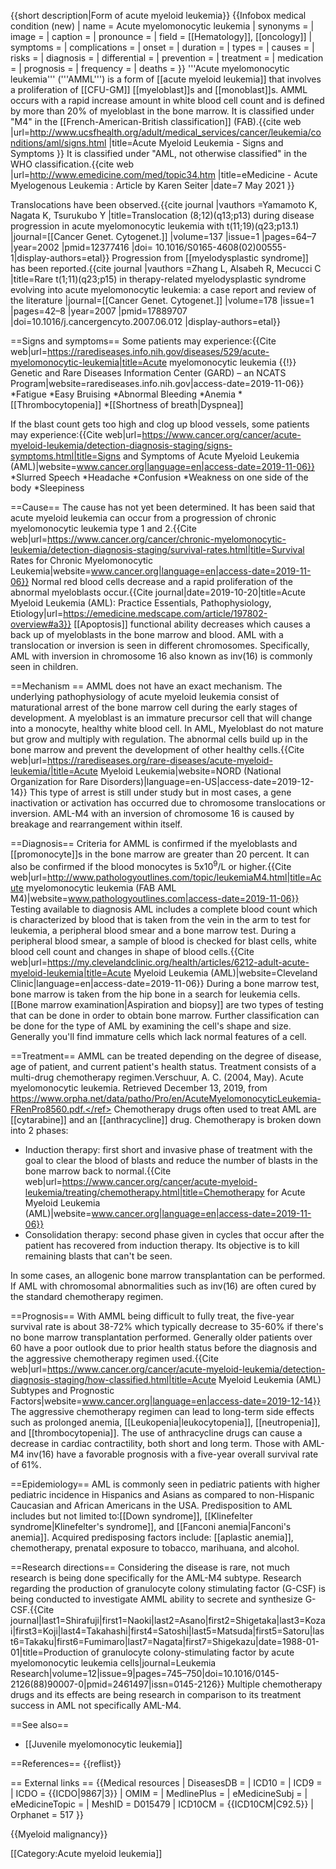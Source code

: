 {{short description|Form of acute myeloid leukemia}}
{{Infobox medical condition (new)
| name = Acute myelomonocytic leukemia
| synonyms = 
| image = 
| caption = 
| pronounce = 
| field = [[Hematology]], [[oncology]]
| symptoms = 
| complications = 
| onset = 
| duration = 
| types = 
| causes = 
| risks = 
| diagnosis = 
| differential = 
| prevention = 
| treatment = 
| medication = 
| prognosis = 
| frequency = 
| deaths = 
}}
'''Acute myelomonocytic leukemia''' ('''AMML''') is a form of [[acute myeloid leukemia]] that involves a proliferation of [[CFU-GM]] [[myeloblast]]s and [[monoblast]]s. AMML occurs with a rapid increase amount in white blood cell count and is defined by more than 20% of myeloblast in the bone marrow. It is classified under "M4" in the [[French-American-British classification]] (FAB).<ref name="urlAcute Myeloid Leukemia - Signs and Symptoms">{{cite web |url=http://www.ucsfhealth.org/adult/medical_services/cancer/leukemia/conditions/aml/signs.html |title=Acute Myeloid Leukemia - Signs and Symptoms }}</ref> It is classified under "AML, not otherwise classified" in the WHO classification.<ref name="urleMedicine - Acute Myelogenous Leukemia : Article by Karen Seiter">{{cite web |url=http://www.emedicine.com/med/topic34.htm |title=eMedicine - Acute Myelogenous Leukemia : Article by Karen Seiter |date=7 May 2021 }}</ref>

Translocations have been observed.<ref name="pmid12377416">{{cite journal |vauthors =Yamamoto K, Nagata K, Tsurukubo Y |title=Translocation (8;12)(q13;p13) during disease progression in acute myelomonocytic leukemia with t(11;19)(q23;p13.1) |journal=[[Cancer Genet. Cytogenet.]] |volume=137 |issue=1 |pages=64–7 |year=2002 |pmid=12377416 |doi= 10.1016/S0165-4608(02)00555-1|display-authors=etal}}</ref> Progression from [[myelodysplastic syndrome]] has been reported.<ref name="pmid17889707">{{cite journal |vauthors =Zhang L, Alsabeh R, Mecucci C |title=Rare t(1;11)(q23;p15) in therapy-related myelodysplastic syndrome evolving into acute myelomonocytic leukemia: a case report and review of the literature |journal=[[Cancer Genet. Cytogenet.]] |volume=178 |issue=1 |pages=42–8 |year=2007 |pmid=17889707 |doi=10.1016/j.cancergencyto.2007.06.012 |display-authors=etal}}</ref>

==Signs and symptoms==
Some patients may experience:<ref>{{Cite web|url=https://rarediseases.info.nih.gov/diseases/529/acute-myelomonocytic-leukemia|title=Acute myelomonocytic leukemia {{!}} Genetic and Rare Diseases Information Center (GARD) – an NCATS Program|website=rarediseases.info.nih.gov|access-date=2019-11-06}}</ref>
*Fatigue
*Easy Bruising
*Abnormal Bleeding
*Anemia
*[[Thrombocytopenia]]
*[[Shortness of breath|Dyspnea]]

If the blast count gets too high and clog up blood vessels, some patients may experience:<ref>{{Cite web|url=https://www.cancer.org/cancer/acute-myeloid-leukemia/detection-diagnosis-staging/signs-symptoms.html|title=Signs and Symptoms of Acute Myeloid Leukemia (AML)|website=www.cancer.org|language=en|access-date=2019-11-06}}</ref>
*Slurred Speech
*Headache
*Confusion
*Weakness on one side of the body
*Sleepiness

==Cause==
The cause has not yet been determined. It has been said that acute myeloid leukemia can occur from a progression of chronic myelomonocytic leukemia type 1 and 2.<ref>{{Cite web|url=https://www.cancer.org/cancer/chronic-myelomonocytic-leukemia/detection-diagnosis-staging/survival-rates.html|title=Survival Rates for Chronic Myelomonocytic Leukemia|website=www.cancer.org|language=en|access-date=2019-11-06}}</ref> Normal red blood cells decrease and a rapid proliferation of the abnormal myeloblasts occur.<ref name=":0">{{Cite journal|date=2019-10-20|title=Acute Myeloid Leukemia (AML): Practice Essentials, Pathophysiology, Etiology|url=https://emedicine.medscape.com/article/197802-overview#a3}}</ref> [[Apoptosis]] functional ability decreases which causes a back up of myeloblasts in the bone marrow and blood.<ref name=":0" /> AML with a translocation or inversion is seen in different chromosomes. Specifically, AML with inversion in chromosome 16 also known as inv(16) is commonly seen in children.

==Mechanism ==
AMML does not have an exact mechanism. The underlying pathophysiology of acute myeloid leukemia consist of maturational arrest of the bone marrow cell during the early stages of development. A myeloblast is an immature precursor cell that will change into a monocyte, healthy white blood cell. In AML, Myeloblast do not mature but grow and multiply with regulation. The abnormal cells build up in the bone marrow and prevent the development of other healthy cells.<ref>{{Cite web|url=https://rarediseases.org/rare-diseases/acute-myeloid-leukemia/|title=Acute Myeloid Leukemia|website=NORD (National Organization for Rare Disorders)|language=en-US|access-date=2019-12-14}}</ref> This type of arrest is still under study but in most cases, a gene inactivation or activation has occurred due to chromosome translocations or inversion.<ref name=":0" /> AML-M4 with an inversion of chromosome 16 is caused by breakage and rearrangement within itself.

==Diagnosis==
Criteria for AMML is confirmed if the myeloblasts and [[promonocyte]]s in the bone marrow are greater than 20 percent. It can also be confirmed if the blood monocytes is 5x10<sup>9</sup>/L or higher.<ref>{{Cite web|url=http://www.pathologyoutlines.com/topic/leukemiaM4.html|title=Acute myelomonocytic leukemia (FAB AML M4)|website=www.pathologyoutlines.com|access-date=2019-11-06}}</ref> Testing available to diagnosis AML includes a complete blood count which is characterized by blood that is taken from the vein in the arm to test for leukemia, a peripheral blood smear and a bone marrow test. During a peripheral blood smear, a sample of blood is checked for blast cells, white blood cell count and changes in shape of blood cells.<ref>{{Cite web|url=https://my.clevelandclinic.org/health/articles/6212-adult-acute-myeloid-leukemia|title=Acute Myeloid Leukemia (AML)|website=Cleveland Clinic|language=en|access-date=2019-11-06}}</ref> During a bone marrow test, bone marrow is taken from the hip bone in a search for leukemia cells. [[Bone marrow examination|Aspiration and biopsy]] are two types of testing that can be done in order to obtain bone marrow. Further classification can be done for the type of AML by examining the cell's shape and size. Generally you'll find immature cells which lack normal features of a cell.

==Treatment==
AMML can be treated depending on the degree of disease, age of patient, and current patient's health status. Treatment consists of a multi-drug chemotherapy regimen.<ref name=":2">Verschuur, A. C. (2004, May). Acute myelomonocytic leukemia. Retrieved December 13, 2019, from https://www.orpha.net/data/patho/Pro/en/AcuteMyelomonocyticLeukemia-FRenPro8560.pdf.</ref> Chemotherapy drugs often used to treat AML are [[cytarabine]] and an [[anthracycline]] drug. Chemotherapy is broken down into 2 phases:
* Induction therapy: first short and invasive phase of treatment with the goal to clear the blood of blasts and reduce the number of blasts in the bone marrow back to normal.<ref name=":1">{{Cite web|url=https://www.cancer.org/cancer/acute-myeloid-leukemia/treating/chemotherapy.html|title=Chemotherapy for Acute Myeloid Leukemia (AML)|website=www.cancer.org|language=en|access-date=2019-11-06}}</ref>
* Consolidation therapy: second phase given in cycles that occur after the patient has recovered from induction therapy. Its objective is to kill remaining blasts that can't be seen.<ref name=":1" />

In some cases, an allogenic bone marrow transplantation can be performed. If AML with chromosomal abnormalities such as inv(16) are often cured by the standard chemotherapy regimen.

==Prognosis==
With AMML being difficult to fully treat, the five-year survival rate is about 38-72% which typically decrease to 35-60% if there's no bone marrow transplantation performed.<ref name=":2" /> Generally older patients over 60 have a poor outlook due to prior health status before the diagnosis and the aggressive chemotherapy regimen used.<ref>{{Cite web|url=https://www.cancer.org/cancer/acute-myeloid-leukemia/detection-diagnosis-staging/how-classified.html|title=Acute Myeloid Leukemia (AML) Subtypes and Prognostic Factors|website=www.cancer.org|language=en|access-date=2019-12-14}}</ref> The aggressive chemotherapy regimen can lead to long-term side effects such as prolonged anemia, [[Leukopenia|leukocytopenia]], [[neutropenia]], and [[thrombocytopenia]].<ref name=":2" /> The use of anthracycline drugs can cause a decrease in cardiac contractility, both short and long term. Those with AML-M4 inv(16) have a favorable prognosis with a five-year overall survival rate of 61%.<ref name=":2" />

==Epidemiology==
AML is commonly seen in pediatric patients with higher pediatric incidence in Hispanics and Asians as compared to non-Hispanic Caucasian and African Americans in the USA.<ref name=":2" /> Predisposition to AML includes but not limited to:[[Down syndrome]], [[Klinefelter syndrome|Klinefelter's syndrome]], and [[Fanconi anemia|Fanconi's anemia]].<ref name=":2" /> Acquired predisposing factors include: [[aplastic anemia]], chemotherapy, prenatal exposure to tobacco, marihuana, and alcohol.<ref name=":2" />

==Research directions==
Considering the disease is rare, not much research is being done specifically for the AML-M4 subtype. Research regarding the production of granulocyte colony stimulating factor (G-CSF) is being conducted to investigate AMML ability to secrete and synthesize G-CSF.<ref>{{Cite journal|last1=Shirafuji|first1=Naoki|last2=Asano|first2=Shigetaka|last3=Kozai|first3=Koji|last4=Takahashi|first4=Satoshi|last5=Matsuda|first5=Satoru|last6=Takaku|first6=Fumimaro|last7=Nagata|first7=Shigekazu|date=1988-01-01|title=Production of granulocyte colony-stimulating factor by acute myelomonocytic leukemia cells|journal=Leukemia Research|volume=12|issue=9|pages=745–750|doi=10.1016/0145-2126(88)90007-0|pmid=2461497|issn=0145-2126}}</ref> Multiple chemotherapy drugs and its effects are being research in comparison to its treatment success in AML not specifically AML-M4.

==See also==
* [[Juvenile myelomonocytic leukemia]]

==References==
{{reflist}}

== External links ==
{{Medical resources
| DiseasesDB = 
| ICD10 = 
| ICD9 = 
| ICDO = {{ICDO|9867|3}}
| OMIM = 
| MedlinePlus = 
| eMedicineSubj = 
| eMedicineTopic = 
| MeshID = D015479
| ICD10CM = {{ICD10CM|C92.5}}
| Orphanet = 517
}}

{{Myeloid malignancy}}

[[Category:Acute myeloid leukemia]]